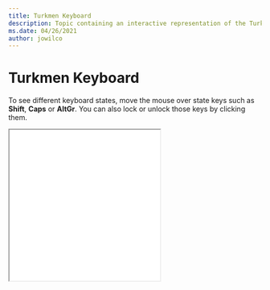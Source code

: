 ```yaml
--- 
title: Turkmen Keyboard 
description: Topic containing an interactive representation of the Turkmen Keyboard 
ms.date: 04/26/2021 
author: jowilco 
--- 
```

 
# Turkmen Keyboard 
 
To see different keyboard states, move the mouse over state keys such as **Shift**, **Caps** or **AltGr**. You can also lock or unlock those keys by clicking them. 
 
<iframe src="kbdturme.html" height="300"></iframe> 
